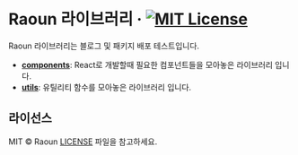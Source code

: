 # Raoun 라이브러리 &middot; [![MIT License](https://img.shields.io/badge/license-MIT-blue.svg)](https://github.com/Raoun4136/raoun/blob/main/LICENSE)

Raoun 라이브러리는 블로그 및 패키지 배포 테스트입니다.

- [**components**](https://github.com/Raoun4136/raoun/blob/main/packages/components): React로 개발할때 필요한 컴포넌트들을 모아놓은 라이브러리 입니다.
- [**utils**](https://github.com/Raoun4136/raoun/blob/main/packages/utils): 유틸리티 함수를 모아놓은 라이브러리 입니다.

## 라이선스

MIT © Raoun [LICENSE](./LICENSE) 파일을 참고하세요.
